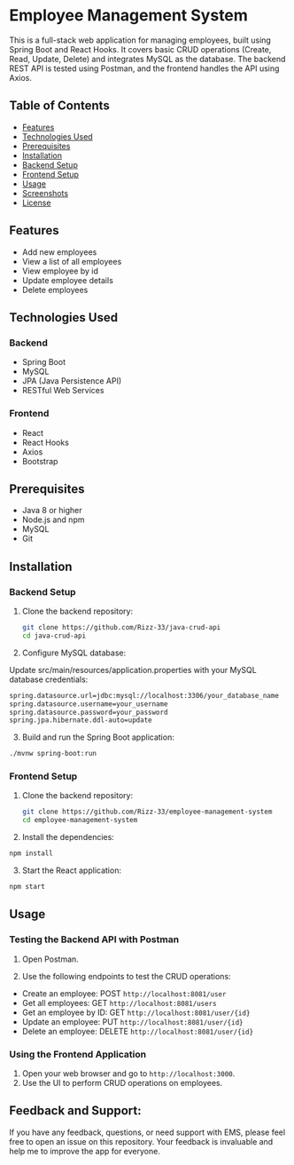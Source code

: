 # Employee Management System

This is a full-stack web application for managing employees, built using Spring Boot and React Hooks. It covers basic CRUD operations (Create, Read, Update, Delete) and integrates MySQL as the database. The backend REST API is tested using Postman, and the frontend handles the API using Axios.

## Table of Contents

- [Features](#features)
- [Technologies Used](#technologies-used)
- [Prerequisites](#prerequisites)
- [Installation](#installation)
- [Backend Setup](#backend-setup)
- [Frontend Setup](#frontend-setup)
- [Usage](#usage)
- [Screenshots](#screenshots)
- [License](#license)

## Features

- Add new employees
- View a list of all employees
- View employee by id
- Update employee details
- Delete employees

## Technologies Used

### Backend

- Spring Boot
- MySQL
- JPA (Java Persistence API)
- RESTful Web Services

### Frontend

- React
- React Hooks
- Axios
- Bootstrap

## Prerequisites

- Java 8 or higher
- Node.js and npm
- MySQL
- Git

## Installation

### Backend Setup

1. Clone the backend repository:

   ```sh
   git clone https://github.com/Rizz-33/java-crud-api
   cd java-crud-api
   ```
   
2. Configure MySQL database:

Update src/main/resources/application.properties with your MySQL database credentials:

```sh
spring.datasource.url=jdbc:mysql://localhost:3306/your_database_name
spring.datasource.username=your_username
spring.datasource.password=your_password
spring.jpa.hibernate.ddl-auto=update
```

3. Build and run the Spring Boot application:

```sh
./mvnw spring-boot:run
```

### Frontend Setup

1. Clone the backend repository:

   ```sh
   git clone https://github.com/Rizz-33/employee-management-system
   cd employee-management-system
   ```
   
2. Install the dependencies:

```sh
npm install
```

3. Start the React application:

```sh
npm start
```

## Usage

### Testing the Backend API with Postman

1. Open Postman.

2. Use the following endpoints to test the CRUD operations:

- Create an employee: POST ``http://localhost:8081/user``
- Get all employees: GET ``http://localhost:8081/users``
- Get an employee by ID: GET ``http://localhost:8081/user/{id}``
- Update an employee: PUT ``http://localhost:8081/user/{id}``
- Delete an employee: DELETE ``http://localhost:8081/user/{id}``

### Using the Frontend Application

1. Open your web browser and go to ``http://localhost:3000``.
2. Use the UI to perform CRUD operations on employees.

## Feedback and Support:
If you have any feedback, questions, or need support with EMS, please feel free to open an issue on this repository. Your feedback is invaluable and help me to improve the app for everyone.
